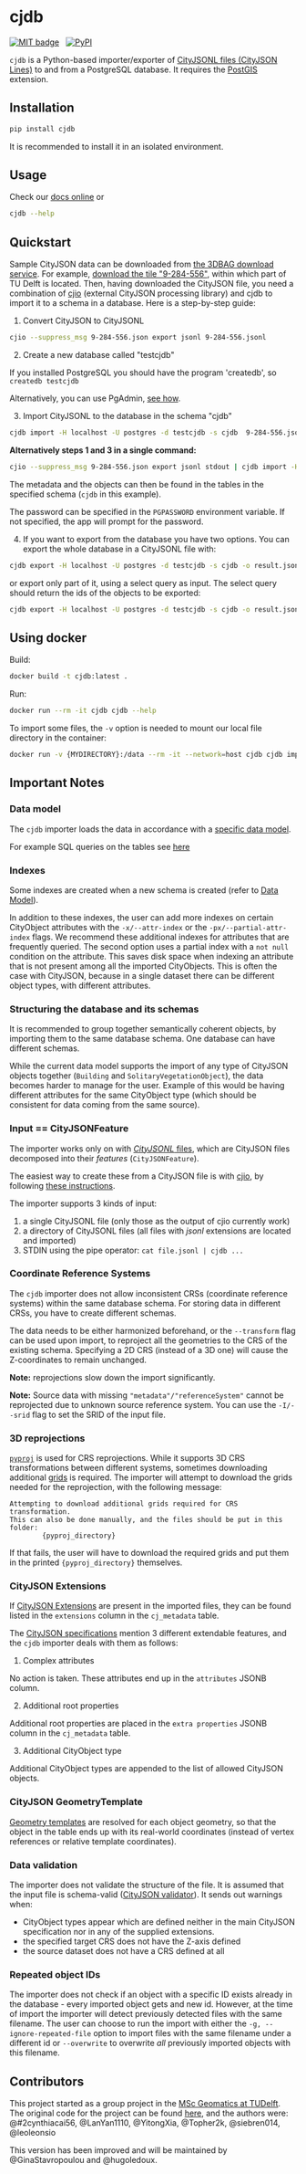 # cjdb
[![MIT badge](https://img.shields.io/pypi/l/cjdb)](LICENSE) &nbsp; [![PyPI](https://img.shields.io/pypi/v/cjdb)](https://pypi.org/project/cjdb)

`cjdb` is a Python-based importer/exporter of [CityJSONL files (CityJSON Lines)](https://www.cityjson.org/cityjsonl/) to and from a PostgreSQL database. 
It requires the [PostGIS](https://postgis.net/) extension.


## Installation
```bash
pip install cjdb
```
It is recommended to install it in an isolated environment.


## Usage

Check our [docs online](https://cityjson.github.io/cjdb/cjdb.html)  or

```bash
cjdb --help
```

## Quickstart

Sample CityJSON data can be downloaded from [the 3DBAG download service](https://3dbag.nl/). 
For example, [download the tile "9-284-556"](https://data.3dbag.nl/cityjson/v20230622/tiles/9/284/556/9-284-556.city.json), within which part of TU Delft is located.
Then, having downloaded the CityJSON file, you need a combination of [cjio](https://github.com/cityjson/cjio) (external CityJSON processing library) and cjdb to import it to a schema in a database.  Here is a step-by-step guide:

1. Convert CityJSON to CityJSONL

```bash
cjio --suppress_msg 9-284-556.json export jsonl 9-284-556.jsonl 
```

2. Create a new database called "testcjdb"

If you installed PostgreSQL you should have the program 'createdb', so `createdb testcjdb`

Alternatively, you can use PgAdmin, [see how](https://postgis.net/workshops/postgis-intro/creating_db.html).

3. Import CityJSONL to the database in the schema "cjdb"
```bash
cjdb import -H localhost -U postgres -d testcjdb -s cjdb  9-284-556.jsonl
```

**Alternatively steps 1 and 3 in a single command:**

```bash
cjio --suppress_msg 9-284-556.json export jsonl stdout | cjdb import -H localhost -U postgres -d postgres -s cjdb
```

The metadata and the objects can then be found in the tables in the specified schema (`cjdb` in this example).

The password can be specified in the `PGPASSWORD` environment variable. If not specified, the app will prompt for the password.

4. If you want to export from the database you have two options. You can export the whole database in a CityJSONL file with: 
```bash
cjdb export -H localhost -U postgres -d testcjdb -s cjdb -o result.jsonl
```
or export only part of it, using a select query as input. The select query should return the ids of the objects to be exported:

```bash
cjdb export -H localhost -U postgres -d testcjdb -s cjdb -o result.jsonl -q "SELECT 1 as id"
```

## Using docker
Build:
```bash
docker build -t cjdb:latest .
```

Run:
```bash
docker run --rm -it cjdb cjdb --help
```

To import some files, the `-v` option is needed to mount our local file directory in the container:
```bash
docker run -v {MYDIRECTORY}:/data --rm -it --network=host cjdb cjdb import -H localhost -U postgres -d postgres -W postgres /data/5870_ext.jsonl 
```

## Important Notes
### Data model

The `cjdb` importer loads the data in accordance with a [specific data model](cjdb/model/README.md).

For example SQL queries on the tables see [here](cjdb/model/BASICQUERIES.md)


### Indexes
Some indexes are created when a new schema is created (refer to [Data Model](cjdb/model/README.md)).

In addition to these indexes, the user can add more indexes on certain  CityObject attributes with the `-x/--attr-index` or the `-px/--partial-attr-index` flags.
We recommend these additional indexes for attributes that are frequently queried.
The second option uses a partial index with a `not null` condition on the attribute.
This saves disk space when indexing an attribute that is not present among all the imported CityObjects.
This is often the case with CityJSON, because in a single dataset there can be different object types, with different attributes.


### Structuring the database and its schemas

It is recommended to group together semantically coherent objects, by importing them to the same database schema.
One database can have different schemas.

While the current data model supports the import of any type of CityJSON objects together (`Building` and `SolitaryVegetationObject`), the data becomes harder to manage for the user. 
Example of this would be having different attributes for the same CityObject type (which should be consistent for data coming from the same source).


### Input == CityJSONFeature
The importer works only on with [*CityJSONL* files](https://www.cityjson.org/specs/#text-sequences-and-streaming-with-cityjsonfeature), which are CityJSON files decomposed into their *features* (`CityJSONFeature`).

The easiest way to create these from a CityJSON file is with [cjio](https://github.com/cityjson/cjio), by following [these instructions](https://github.com/cityjson/cjio#stdin-and-stdout).

The importer supports 3 kinds of input:
  1. a single CityJSONL file (only those as the output of cjio currently work)
  1. a directory of CityJSONL files (all files with *jsonl* extensions are located and imported)
  1. STDIN using the pipe operator: `cat file.jsonl | cjdb ...`


### Coordinate Reference Systems
The `cjdb` importer does not allow inconsistent CRSs (coordinate reference systems) within the same database schema. For storing data in different CRSs, you have to create different schemas.

The data needs to be either harmonized beforehand, or the `--transform` flag can be used upon import, to reproject all the geometries to the CRS of the existing schema. 
Specifying a 2D CRS (instead of a 3D one) will cause the Z-coordinates to remain unchanged.

**Note:** reprojections slow down the import significantly.

**Note:** Source data with missing `"metadata"/"referenceSystem"` cannot be reprojected due to unknown source reference system. 
You can use the `-I/--srid` flag to set the SRID of the input file. 


### 3D reprojections
[`pyproj`](https://pyproj4.github.io/pyproj/stable/) is used for CRS reprojections. 
While it supports 3D CRS transformations between different systems, sometimes downloading additional [grids](https://pyproj4.github.io/pyproj/stable/transformation_grids.html) is required. 
The importer will attempt to download the grids needed for the reprojection, with the following message:

```
Attempting to download additional grids required for CRS transformation.
This can also be done manually, and the files should be put in this folder:
        {pyproj_directory}
```

If that fails, the user will have to download the required grids and put them in the printed `{pyproj_directory}` themselves. 


### CityJSON Extensions
If [CityJSON Extensions](https://www.cityjson.org/extensions/) are present in the imported files, they can be found listed in the `extensions` column in the `cj_metadata` table.

The [CityJSON specifications](https://www.cityjson.org/specs/#extensions) mention 3 different extendable features, and the `cjdb` importer deals with them as follows:

1. Complex attributes

No action is taken. These attributes end up in the `attributes` JSONB column.

2. Additional root properties

Additional root properties are placed in the `extra properties` JSONB column in the `cj_metadata` table.

3. Additional CityObject type

Additional CityObject types are appended to the list of allowed CityJSON objects.

### CityJSON GeometryTemplate
[Geometry templates](https://www.cityjson.org/specs/1.1.2/#geometry-templates)
are resolved for each object geometry, so that the object in the table ends up with its real-world coordinates (instead of vertex references or relative template coordinates).

### Data validation
The importer does not validate the structure of the file. It is assumed that the input file is schema-valid ([CityJSON validator](https://validator.cityjson.org/)).
It sends out warnings when:
- CityObject types appear which are defined neither in the main CityJSON specification nor in any of the supplied extensions. 
- the specified target CRS does not have the Z-axis defined
- the source dataset does not have a CRS defined at all

### Repeated object IDs
The importer does not check if an object with a specific ID exists already in the database - every imported object gets and new id. However, at the time of import the importer will detect previously detected files with the same filename. The user can choose to run the import with either the `-g, --ignore-repeated-file` option to import files with the same filename under a different id or `--overwrite` to overwrite *all* previously imported objects with this filename.


## Contributors

This project started as a group project in the [MSc Geomatics at TUDelft](https://geomatics.tudelft.nl/).
The original code for the project can be found [here](https://github.com/leoleonsio/cjdb), and the authors were:
@#2cynthiacai56, @LanYan1110, @YitongXia, @Topher2k, @siebren014, @leoleonsio

This version has been improved and will be maintained by @GinaStavropoulou and @hugoledoux.


